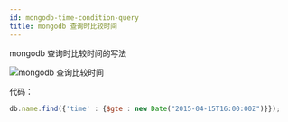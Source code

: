 ```yaml
---
id: mongodb-time-condition-query
title: mongodb 查询时比较时间
---
```


mongodb 查询时比较时间的写法

![mongodb 查询比较时间](https://static.gaoqixhb.com/Fr9XN_wmHNPm_Ku9LgQGTd_uJX_z)

代码：
```js
db.name.find({'time' : {$gte : new Date("2015-04-15T16:00:00Z")}});
```
